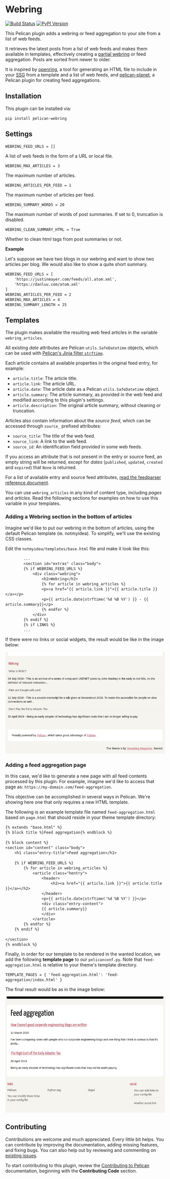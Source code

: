 # Webring

[![Build Status](https://github.com/pelican-plugins/webring/workflows/build/badge.svg)](https://github.com/pelican-plugins/webring/actions) [![PyPI Version](https://img.shields.io/pypi/v/pelican-webring)](https://pypi.org/project/pelican-webring/)

This Pelican plugin adds a webring or feed aggregation to your site from a list
of web feeds.

It retrieves the latest posts from a list of web feeds and makes them available
in templates, effectively creating a [partial webring][1] or feed aggregation.
Posts are sorted from newer to older.

It is inspired by [openring](https://git.sr.ht/~sircmpwn/openring), a tool for
generating an HTML file to include in your [SSG][2] from a template and a list
of web feeds, and
[pelican-planet](https://framagit.org/bochecha/pelican-planet), a Pelican
plugin for creating feed aggregations.

Installation
------------

This plugin can be installed via:

    pip install pelican-webring

Settings
--------

```
WEBRING_FEED_URLS = []
```
A list of web feeds in the form of a URL or local file.

```
WEBRING_MAX_ARTICLES = 3
```
The maximum number of articles.

```
WEBRING_ARTICLES_PER_FEED = 1
```
The maximum number of articles per feed.

```
WEBRING_SUMMARY_WORDS = 20
```
The maximum number of words of post summaries. If set to 0, truncation is
disabled.

```
WEBRING_CLEAN_SUMMARY_HTML = True
```
Whether to clean html tags from post summaries or not.

**Example**

Let's suppose we have two blogs in our webring and want to show two articles
per blog. We would also like to show a quite short summary.

```
WEBRING_FEED_URLS = [
    'https://justinmayer.com/feeds/all.atom.xml',
    'https://danluu.com/atom.xml'
]
WEBRING_ARTICLES_PER_FEED = 2
WEBRING_MAX_ARTICLES = 4
WEBRING_SUMMARY_LENGTH = 25
```

Templates
---------

The plugin makes available the resulting web feed articles in the variable
`webring_articles`.

All existing _date_ attributes are Pelican `utils.SafeDatetime` objects, which
can be used with [Pelican's Jinja filter
`strftime`](https://docs.getpelican.com/en/stable/themes.html#date-formatting).

Each article contains all available properties in the original feed entry, for
example:

- `article.title`: The article title.
- `article.link`: The article URL.
- `article.date`: The article date as a Pelican `utils.SafeDatetime` object.
- `article.summary`: The article summary, as provided in the web feed and modified
according to this plugin's settings.
- `article.description`: The original article summary, without cleaning or
  truncation.

Articles also contain information about the _source feed_, which can be
accessed through `source_` prefixed attributes:

- `source_title`: The title of the web feed.
- `source_link`: A link to the web feed.
- `source_id`: An identification field provided in some web feeds.

If you access an attribute that is not present in the entry or source feed, an
empty string will be returned, except for _dates_ (`published`, `updated`,
`created` and `expired`) that `None` is returned.

For a list of available entry and source feed attributes, [read the feedparser
reference document](https://pythonhosted.org/feedparser/reference.html).

You can use `webring_articles` in any kind of content type, including _pages_
and _articles_. Read the following sections for examples on how to use this
variable in your templates.

### Adding a Webring section in the bottom of articles

Imagine we'd like to put our webring in the bottom of articles, using the
default Pelican template (ie. notmyidea). To simplify, we'll use the existing
CSS classes.

Edit the `notmyidea/templates/base.html` file and make it look like this:

```
        ...
        <section id="extras" class="body">
        {% if WEBRING_FEED_URLS %}
            <div class="webring">
                <h2>Webring</h2>
                {% for article in webring_articles %}
                <p><a href="{{ article.link }}">{{ article.title }}</a></p>
                <p>{{ article.date|strftime('%d %B %Y') }} - {{ article.summary}}</p>
                {% endfor %}
            </div>
        {% endif %}
        {% if LINKS %}
        ...
```

If there were no links or social widgets, the result would be like in the
image below:

![Footer Webring](https://github.com/pelican-plugins/webring/raw/main/webring-footer.jpg)

### Adding a feed aggregation page

In this case, we'd like to generate a new page with all feed contents processed
by this plugin. For example, imagine we'd like to access that page as:
`https://my-domain.com/feed-aggregation`.

This objective can be accomplished in several ways in Pelican. We're showing
here one that only requires a new HTML template.

The following is an example template file named `feed-aggregation.html` based on
`page.html` that should reside in your theme template directory:

```
{% extends "base.html" %}
{% block title %}Feed aggregation{% endblock %}

{% block content %}
<section id="content" class="body">
    <h1 class="entry-title">Feed aggregation</h1>

    {% if WEBRING_FEED_URLS %}
        {% for article in webring_articles %}
            <article class="hentry">
                <header>
                    <h2><a href="{{ article.link }}">{{ article.title }}</a></h2>
                </header>
                <p>{{ article.date|strftime('%d %B %Y') }}</p>
                <div class="entry-content">
                {{ article.summary}}
                </div>
            </article>
        {% endfor %}
    {% endif %}

</section>
{% endblock %}
```

Finally, in order for our template to be rendered in the wanted location, we add the following **template page** to our `pelicanconf.py`. Note that `feed-aggregation.html` is relative to your theme's template directory.

```
TEMPLATE_PAGES = { 'feed-aggregation.html': 'feed-aggregation/index.html' }
```

The final result would be as in the image below:

![Page Webring](https://github.com/pelican-plugins/webring/raw/main/webring-page.jpg)

Contributing
------------

Contributions are welcome and much appreciated. Every little bit helps. You can contribute by improving the documentation, adding missing features, and fixing bugs. You can also help out by reviewing and commenting on [existing issues][].

To start contributing to this plugin, review the [Contributing to Pelican][] documentation, beginning with the **Contributing Code** section.

[existing issues]: https://github.com/pelican-plugins/webring/issues
[Contributing to Pelican]: https://docs.getpelican.com/en/latest/contribute.html
[1]: https://en.wikipedia.org/wiki/Webring "In a proper webring, websites would be linked in a circular structure."
[2]: https://en.wikipedia.org/wiki/Category:Static_website_generators "Static Site Generator"
